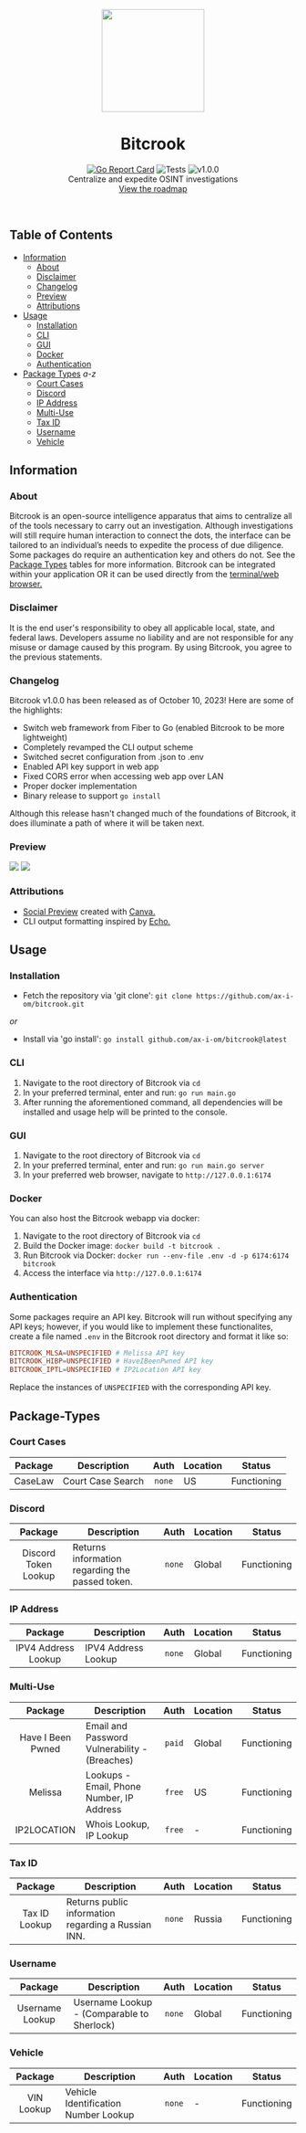 <p align="center">
  <a><img src="./images/bitcrook.png" width=180 height="180"></a>
  <h1 align="center">Bitcrook</h1>
  <p align="center">
    <a href="https://goreportcard.com/report/github.com/ax-i-om/bitcrook"><img src="https://goreportcard.com/badge/github.com/ax-i-om/bitcrook" alt="Go Report Card"></a>
    <a><img src="https://img.shields.io/badge/tests-nil&#47;nil-orange.svg" alt="Tests"></a>
    <a><img src="https://img.shields.io/badge/version-1.0.0-blue.svg" alt="v1.0.0"></a><br>
    Centralize and expedite OSINT investigations<br>
  <a href="https://github.com/users/ax-i-om/projects/1">View the roadmap</a><br>
</a>
  </p><br>
</p>

## Table of Contents

- [Information](#information)
  - [About](#about)
  - [Disclaimer](#disclaimer)
  - [Changelog](#changelog)
  - [Preview](#preview)
  - [Attributions](#attributions)
- [Usage](#usage)
  - [Installation](#installation)
  - [CLI](#cli)
  - [GUI](#gui)
  - [Docker](#docker)
  - [Authentication](#authentication)
- [Package Types](#package-types) *a-z*
  - [Court Cases](#court-cases)
  - [Discord](#discord)
  - [IP Address](#ip-address)
  - [Multi-Use](#multi-use)
  - [Tax ID](#tax-id)
  - [Username](#username)
  - [Vehicle](#vehicle)

## Information

### About

Bitcrook is an open-source intelligence apparatus that aims to centralize all of the tools necessary to carry out an investigation. Although investigations will still require human interaction to connect the dots, the interface can be tailored to an individual’s needs to expedite the process of due diligence. Some packages do require an authentication key and others do not. See the [Package Types](#package-types) tables for more information. Bitcrook can be integrated within your application OR it can be used directly from the [terminal/web browser.](#preview)

### Disclaimer

It is the end user's responsibility to obey all applicable local, state, and federal laws. Developers assume no liability and are not responsible for any misuse or damage caused by this program. By using Bitcrook, you agree to the previous statements.

### Changelog

Bitcrook v1.0.0 has been released as of October 10, 2023! Here are some of the highlights:

 - Switch web framework from Fiber to Go (enabled Bitcrook to be more lightweight)
 - Completely revamped the CLI output scheme
 - Switched secret configuration from .json to .env
 - Enabled API key support in web app
 - Fixed CORS error when accessing web app over LAN
 - Proper docker implementation
 - Binary release to support `go install`

Although this release hasn't changed much of the foundations of Bitcrook, it does illuminate
a path of where it will be taken next.

### Preview

<a><img src="./images/cliprev.png"></a>
<a><img src="./images/guiprev.png"></a>


### Attributions

 - [Social Preview](./images/card.jpg) created with [Canva.](https://www.canva.com/)
 - CLI output formatting inspired by [Echo.](https://echo.labstack.com)

## Usage

### Installation

 - Fetch the repository via 'git clone': `git clone https://github.com/ax-i-om/bitcrook.git`

 *or*

 - Install via 'go install': `go install github.com/ax-i-om/bitcrook@latest`

### CLI 

1. Navigate to the root directory of Bitcrook via `cd`
2. In your preferred terminal, enter and run: `go run main.go`
3. After running the aforementioned command, all dependencies will be installed and usage help will be printed to the console.

### GUI

1. Navigate to the root directory of Bitcrook via `cd`
2. In your preferred terminal, enter and run: `go run main.go server`
3. In your preferred web browser, navigate to `http://127.0.0.1:6174`

### Docker

You can also host the Bitcrook webapp via docker:

1. Navigate to the root directory of Bitcrook via `cd`
2. Build the Docker image: `docker build -t bitcrook .`
3. Run Bitcrook via Docker: `docker run --env-file .env -d -p 6174:6174 bitcrook`
4. Access the interface via `http://127.0.0.1:6174`

### Authentication

Some packages require an API key. Bitcrook will run without specifying any API keys; however, if you would like to implement these functionalites, create a file named `.env` in the Bitcrook root directory and format it like so:

``` conf
BITCROOK_MLSA=UNSPECIFIED # Melissa API key
BITCROOK_HIBP=UNSPECIFIED # HaveIBeenPwned API key
BITCROOK_IPTL=UNSPECIFIED # IP2Location API key
```

Replace the instances of `UNSPECIFIED` with the corresponding API key.

## Package-Types

### Court Cases

| Package                                                                                    | Description                                  |   Auth   | Location | Status |
| :-----------------: | -------------------------------------------- | :------: | -------- | :----: |
| CaseLaw             | Court Case Search                            |  `none`  | US | Functioning | 

### Discord

| Package                                                                                    | Description                                  |   Auth   | Location | Status |
| :----------------------------: | -------------------------------------------- | :------: | -------- | :----: |
| Discord Token Lookup           | Returns information regarding the passed token.                            |  `none`  | Global | Functioning | 

### IP Address

| Package                                                                                    | Description                                  |   Auth   | Location | Status |
| :---------------------: | -------------------------------------------- | :------: | -------- | :----: |
| IPV4 Address Lookup     | IPV4 Address Lookup                          |  `none`  | Global | Functioning |

### Multi-Use

| Package                                                                                    | Description                                  |   Auth   | Location | Status |
| :----------------------------: | -------------------------------------------- | :------: | -------- | :----: |
| Have I Been Pwned              | Email and Password Vulnerability - (Breaches)|  `paid`  | Global | Functioning |
| Melissa                        | Lookups - Email, Phone Number, IP Address    |  `free`  | US | Functioning |
| IP2LOCATION                    | Whois Lookup, IP Lookup              |  `free`  | - | Functioning | 

### Tax ID

| Package                                                                                    | Description                                  |   Auth   | Location | Status |
| :------------: | -------------------------------------------- | :------: | -------- | :----: |
| Tax ID Lookup  | Returns public information regarding a Russian INN.   |  `none`  | Russia | Functioning |

### Username

| Package                                                                                    | Description                                  |   Auth   | Location | Status |
| :-------------: | -------------------------------------------- | :------: | -------- | :----: |
| Username Lookup | Username Lookup - (Comparable to Sherlock)   |  `none`  | Global | Functioning |

### Vehicle

| Package                                                                                    | Description                                  |   Auth   | Location | Status |
| :--------------: | -------------------------------------------- | :------: | -------- | :----: |
| VIN Lookup       | Vehicle Identification Number Lookup         |  `none`  | - | Functioning | 
